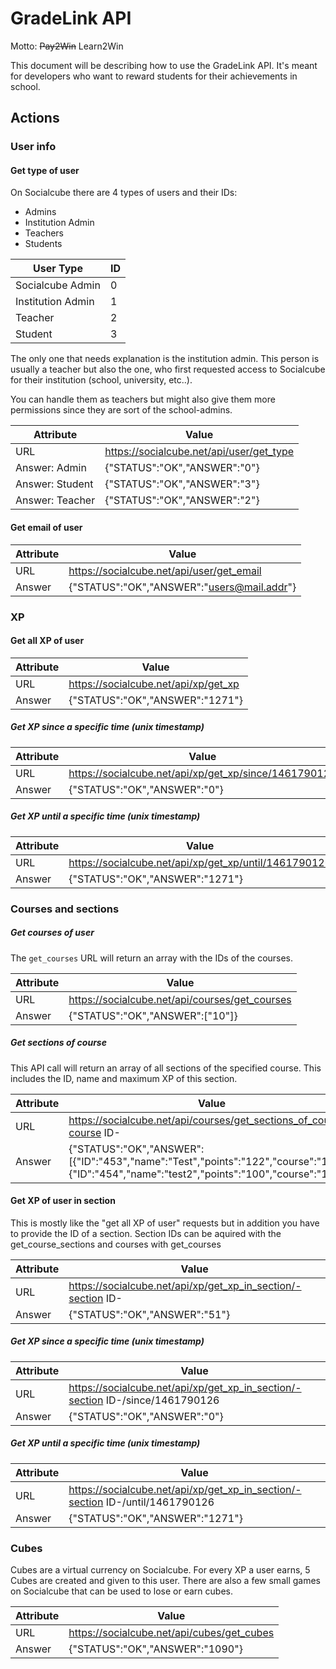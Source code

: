 # GradeLink API
Motto: ~~Pay2Win~~ Learn2Win

This document will be describing how to use the GradeLink API. It's meant for developers who want to reward students for their achievements in school.



## Actions

### User info
#### Get type of user
On Socialcube there are 4 types of users and their IDs:
- Admins
- Institution Admin
- Teachers
- Students

| User Type | ID |
| -- | -- |
| Socialcube Admin | 0 |
| Institution Admin | 1 |
| Teacher | 2 |
| Student | 3 |

The only one that needs explanation is the institution admin. This person is usually a teacher but also the one, who first requested access to Socialcube for their institution (school, university, etc..).

You can handle them as teachers but might also give them more permissions since they are sort of the school-admins.

| Attribute | Value |
| -- | -- |
| URL | https://socialcube.net/api/user/get_type |
| Answer: Admin | {"STATUS":"OK","ANSWER":"0"} |
| Answer: Student |  {"STATUS":"OK","ANSWER":"3"} |
| Answer: Teacher |  {"STATUS":"OK","ANSWER":"2"} |

#### Get email of user

| Attribute | Value |
| -- | -- |
| URL | https://socialcube.net/api/user/get_email |
| Answer | {"STATUS":"OK","ANSWER":"users@mail.addr"} |


### XP

#### Get all XP of user

| Attribute | Value |
| -- | -- |
| URL | https://socialcube.net/api/xp/get_xp |
| Answer |  {"STATUS":"OK","ANSWER":"1271"} |

##### Get XP **since** a specific time (unix timestamp)

| Attribute | Value |
| -- | -- |
| URL | https://socialcube.net/api/xp/get_xp/since/1461790126 |
| Answer |  {"STATUS":"OK","ANSWER":"0"} |

##### Get XP **until** a specific time (unix timestamp)

| Attribute | Value |
| -- | -- |
| URL | https://socialcube.net/api/xp/get_xp/until/1461790126 |
| Answer |  {"STATUS":"OK","ANSWER":"1271"} |

### Courses and sections

##### Get courses of user

The ```get_courses``` URL will return an array with the IDs of the courses.

| Attribute | Value |
| -- | -- |
| URL | https://socialcube.net/api/courses/get_courses |
| Answer | {"STATUS":"OK","ANSWER":["10"]} |

##### Get sections of course

This API call will return an array of all sections of the specified course. This includes the ID, name and maximum XP of this section.

| Attribute | Value |
| -- | -- |
| URL | https://socialcube.net/api/courses/get_sections_of_course/-course ID- |
| Answer | {"STATUS":"OK","ANSWER":[{"ID":"453","name":"Test","points":"122","course":"10"},{"ID":"454","name":"test2","points":"100","course":"10"}]} |


#### Get XP of user in section

This is mostly like the "get all XP of user" requests but in addition you have to provide the ID of a section. Section IDs can be aquired with the get_course_sections and courses with get_courses

| Attribute | Value |
| -- | -- |
| URL | https://socialcube.net/api/xp/get_xp_in_section/-section ID- |
| Answer |  {"STATUS":"OK","ANSWER":"51"} |

##### Get XP **since** a specific time (unix timestamp)

| Attribute | Value |
| -- | -- |
| URL | https://socialcube.net/api/xp/get_xp_in_section/-section ID-/since/1461790126 |
| Answer |  {"STATUS":"OK","ANSWER":"0"} |

##### Get XP **until** a specific time (unix timestamp)

| Attribute | Value |
| -- | -- |
| URL | https://socialcube.net/api/xp/get_xp_in_section/-section ID-/until/1461790126 |
| Answer |  {"STATUS":"OK","ANSWER":"1271"} |

### Cubes

Cubes are a virtual currency on Socialcube. For every XP a user earns, 5 Cubes are created and given to this user. There are also a few small games on Socialcube that can be used to lose or earn cubes.

| Attribute | Value |
| -- | -- |
| URL | https://socialcube.net/api/cubes/get_cubes |
| Answer | {"STATUS":"OK","ANSWER":"1090"} |